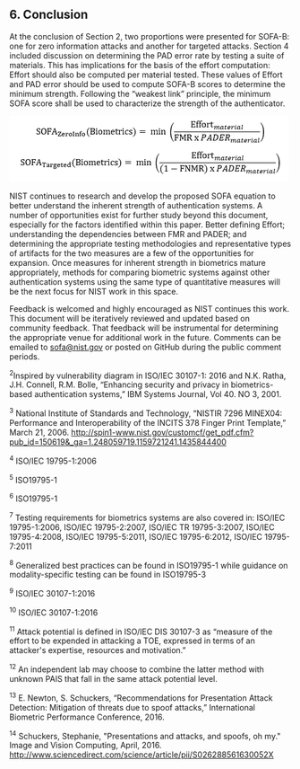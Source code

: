 ## 6. Conclusion
At the conclusion of Section 2, two proportions were presented for SOFA-B: one for zero information attacks and another for targeted attacks. Section 4 included discussion on determining the PAD error rate by testing a suite of materials. This has implications for the basis of the effort computation: Effort should also be computed per material tested. These values of Effort and PAD error should be used to compute SOFA-B scores to determine the minimum strength. Following the “weakest link” principle, the minimum SOFA score shall be used to characterize the strength of the authenticator.

![](media/sofaminimum.png)

NIST continues to research and develop the proposed SOFA equation to better understand the inherent strength of authentication systems. A number of opportunities exist for further study beyond this document, especially for the factors identified within this paper. Better defining Effort; understanding the dependencies between FMR and PADER; and determining the appropriate testing methodologies and representative types of artifacts for the two measures are a few of the opportunities for expansion. Once measures for inherent strength in biometrics mature appropriately, methods for comparing biometric systems against other authentication systems using the same type of quantitative measures will be the next focus for NIST work in this space.

Feedback is welcomed and highly encouraged as NIST continues this work. This document will be iteratively reviewed and updated based on community feedback. That feedback will be instrumental for determining the appropriate venue for additional work in the future. Comments can be emailed to sofa@nist.gov or posted on GitHub during the public comment periods.

<sup>2</sup>Inspired by vulnerability diagram in ISO/IEC 30107-1: 2016 and N.K. Ratha, J.H. Connell, R.M. Bolle, “Enhancing security and privacy in biometrics-based authentication systems,” IBM Systems Journal, Vol 40. NO 3, 2001.

<sup>3</sup> National Institute of Standards and Technology, “NISTIR 7296 MINEX04: Performance and Interoperability of the INCITS 378 Finger Print Template,” March 21, 2006. http://spin1-www.nist.gov/customcf/get_pdf.cfm?pub_id=150619&_ga=1.248059719.1159721241.1435844400

<sup>4</sup> ISO/IEC 19795-1:2006

<sup>5</sup> ISO19795-1

<sup>6</sup> ISO19795-1

<sup>7</sup> Testing requirements for biometrics systems are also covered in: ISO/IEC 19795-1:2006, ISO/IEC 19795-2:2007, ISO/IEC TR 19795-3:2007, ISO/IEC 19795-4:2008, ISO/IEC 19795-5:2011, ISO/IEC 19795-6:2012, ISO/IEC 19795-7:2011

<sup>8</sup> Generalized best practices can be found in ISO19795-1 while guidance on modality-specific testing can be found in ISO19795-3

<sup>9</sup> ISO/IEC 30107-1:2016

<sup>10</sup> ISO/IEC 30107-1:2016

<sup>11</sup> Attack potential is defined in ISO/IEC DIS 30107-3 as “measure of the effort to be expended in attacking a TOE, expressed in terms of an attacker's expertise, resources and motivation.”

<sup>12</sup> An independent lab may choose to combine the latter method with unknown PAIS that fall in the same attack potential level.

<sup>13</sup> E. Newton, S. Schuckers, “Recommendations for Presentation Attack Detection: Mitigation of threats due to spoof attacks,” International Biometric Performance Conference, 2016.

<sup>14</sup> Schuckers, Stephanie, "Presentations and attacks, and spoofs, oh my." Image and Vision Computing, April, 2016. http://www.sciencedirect.com/science/article/pii/S026288561630052X 
